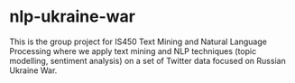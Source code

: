 # nlp-ukraine-war
This is the group project for IS450 Text Mining and Natural Language Processing where we apply text mining and NLP techniques (topic modelling, sentiment analysis) on a set of Twitter data focused on Russian Ukraine War.
